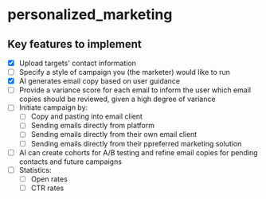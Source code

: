 # personalized_marketing

## Key features to implement
 - [x] Upload targets' contact information
 - [ ] Specify a style of campaign you (the marketer) would like to run
 - [x] AI generates email copy based on user guidance
 - [ ] Provide a variance score for each email to inform the user which email copies should be reviewed, given a high degree of variance
 - [ ] Initiate campaign by:
   - [ ] Copy and pasting into email client
   - [ ] Sending emails directly from platform
   - [ ] Sending emails directly from their own email client
   - [ ] Sending emails directly from their ppreferred marketing solution
 - [ ] AI can create cohorts for A/B testing and refine email copies for pending contacts and future campaigns
 - [ ] Statistics:
   - [ ] Open rates
   - [ ] CTR rates